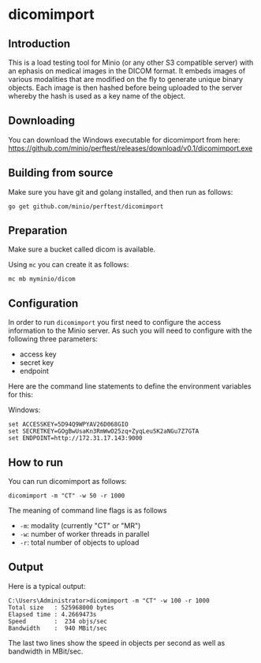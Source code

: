 
# dicomimport 

## Introduction

This is a load testing tool for Minio (or any other S3 compatible server) with an ephasis on medical images in the DICOM format. It embeds images of various modalities that are modified on the fly to generate unique binary objects. Each image is then hashed before being uploaded to the server whereby the hash is used as a key name of the object.

## Downloading 

You can download the Windows executable for dicomimport from here: https://github.com/minio/perftest/releases/download/v0.1/dicomimport.exe

## Building from source

Make sure you have git and golang installed, and then run as follows:

```
go get github.com/minio/perftest/dicomimport
```

## Preparation

Make sure a bucket called dicom is available.

Using `mc` you can create it as follows:

```
mc mb myminio/dicom
```

## Configuration

In order to run `dicomimport` you first need to configure the access information to the Minio server. As such you will need to configure with the following three parameters:

- access key
- secret key 
- endpoint

Here are the command line statements to define the environment variables for this: 

Windows:
```
set ACCESSKEY=5D94Q9WPYAV26D068GIO
set SECRETKEY=GOgBwUsaKn3RmWwO25zq+ZyqLeuSK2aNGu7Z7GTA
set ENDPOINT=http://172.31.17.143:9000
```

## How to run

You can run dicomimport as follows:

```
dicomimport -m "CT" -w 50 -r 1000
```

The meaning of command line flags is as follows

- `-m`: modality (currently "CT" or "MR")
- `-w`: number of worker threads in parallel
- `-r`: total number of objects to upload

## Output

Here is a typical output:

```
C:\Users\Administrator>dicomimport -m "CT" -w 100 -r 1000
Total size   : 525968000 bytes
Elapsed time : 4.2669473s
Speed        :  234 objs/sec
Bandwidth    :  940 MBit/sec
```

The last two lines show the speed in objects per second as well as bandwidth in MBit/sec.
